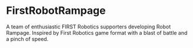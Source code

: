 # FirstRobotRampage
A team of enthusiastic FIRST Robotics supporters developing Robot Rampage. Inspired by First Robotics game format with a blast of battle and a pinch of speed.
